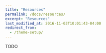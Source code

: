 ```yaml
---
title: "Resources"
permalink: /docs/resources/
excerpt: "Resources"
last_modified_at: 2016-11-03T10:01:43-04:00
redirect_from:
  - /theme-setup/
---
```


TODO